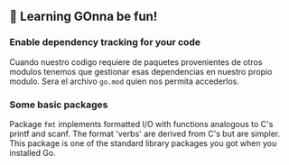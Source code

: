 ## 🦔 Learning GOnna be fun!

### Enable dependency tracking for your code
Cuando nuestro codigo requiere de paquetes provenientes de otros modulos tenemos que gestionar esas dependencias en nuestro propio modulo. 
Sera el archivo `go.mod` quien nos permita accederlos.

### Some basic packages
Package `fmt` implements formatted I/O with functions analogous to C's printf and scanf. The format 'verbs' are derived from C's but are simpler.
This package is one of the standard library packages you got when you installed Go.
